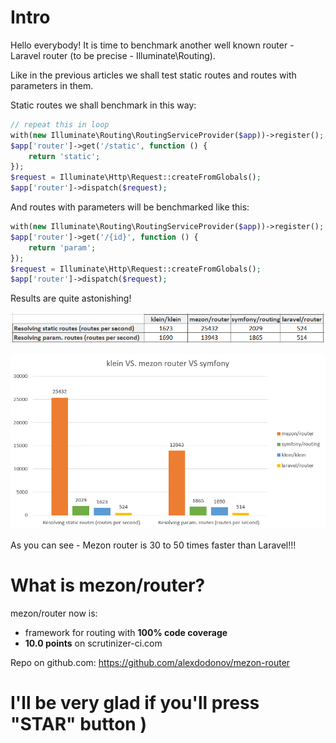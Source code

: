 # Intro

Hello everybody! It is time to benchmark another well known router - Laravel router (to be precise - Illuminate\Routing).

Like in the previous articles we shall test static routes and routes with parameters in them.

Static routes we shall benchmark in this way:

```php
// repeat this in loop
with(new Illuminate\Routing\RoutingServiceProvider($app))->register();
$app['router']->get('/static', function () {
    return 'static';
});
$request = Illuminate\Http\Request::createFromGlobals();
$app['router']->dispatch($request);
```

And routes with parameters will be benchmarked like this:

```php
with(new Illuminate\Routing\RoutingServiceProvider($app))->register();
$app['router']->get('/{id}', function () {
    return 'param';
});
$request = Illuminate\Http\Request::createFromGlobals();
$app['router']->dispatch($request);
```

Results are quite astonishing!

![table](table-laravel.png)

![graph](graph-laravel.png)

As you can see - Mezon router is 30 to 50 times faster than Laravel!!!

# What is mezon/router?

mezon/router now is:

- framework for routing with **100% code coverage**
- **10.0 points** on scrutinizer-ci.com

Repo on github.com: https://github.com/alexdodonov/mezon-router

# I'll be very glad if you'll press "STAR" button )